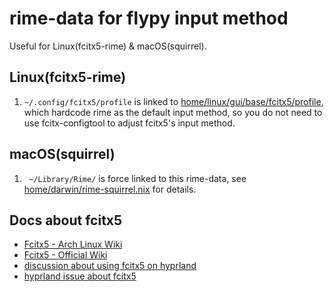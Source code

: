 # rime-data for flypy input method

Useful for Linux(fcitx5-rime) & macOS(squirrel).

## Linux(fcitx5-rime)

1. `~/.config/fcitx5/profile` is linked to
   [home/linux/gui/base/fcitx5/profile](/home/linux/gui/base/fcitx5/profile), which hardcode rime as
   the default input method, so you do not need to use fcitx-configtool to adjust fcitx5's input
   method.

## macOS(squirrel)

1. ` ~/Library/Rime/` is force linked to this rime-data, see
   [home/darwin/rime-squirrel.nix](/home/darwin/rime-squirrel.nix) for details.

## Docs about fcitx5

- [Fcitx5 - Arch Linux Wiki](https://wiki.archlinux.org/title/Fcitx5)
- [Fcitx5 - Official Wiki](https://fcitx-im.org/wiki/Fcitx_5/zh-cn)
- [discussion about using fcitx5 on hyprland](https://github.com/hyprwm/Hyprland/discussions/421)
- [hyprland issue about fcitx5](https://github.com/hyprwm/Hyprland/discussions/421)
